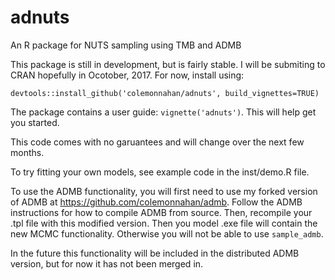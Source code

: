 # adnuts
An R package for NUTS sampling using TMB and ADMB

This package is still in development, but is fairly stable. I will be
submiting to CRAN hopefully in Ocotober, 2017. For now, install using:

````devtools::install_github('colemonnahan/adnuts', build_vignettes=TRUE)````

The package contains a user guide: `vignette('adnuts')`. This will help get you started.

This code comes with no garuantees and will change over the next few
months.

To try fitting your own models, see example code in the inst/demo.R file.

To use the ADMB functionality, you will first need to use my forked version
of ADMB at https://github.com/colemonnahan/admb. Follow the ADMB
instructions for how to compile ADMB from source. Then, recompile your .tpl
file with this modified version. Then you model .exe file will contain the
new MCMC functionality. Otherwise you will not be able to use
`sample_admb`.

In the future this functionality will be included in the distributed ADMB
version, but for now it has not been merged in.

